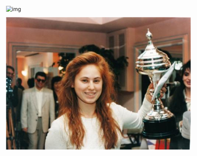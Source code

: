 ![img](https://assets.imaginablefutures.com/media/images/ALX_Logo.max-200x150.png)

![Best Female Chess Player](../assets/judit-porlar.png)